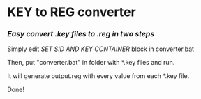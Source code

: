 # KEY to REG converter
### _Easy convert .key files to .reg in two steps_
Simply edit _SET SID AND KEY CONTAINER_ block in converter.bat

Then, put "converter.bat" in folder with *.key files and run.

It will generate output.reg with every value from each *.key file.

Done!

